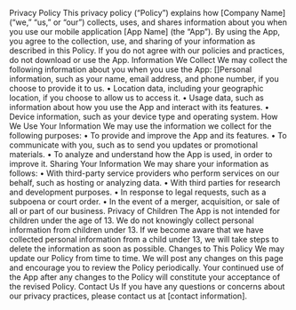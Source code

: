 Privacy Policy
This privacy policy (“Policy”) explains how [Company Name] (“we,” “us,” or “our”) collects, uses, and shares information about you when you use our mobile application [App Name] (the “App”).
By using the App, you agree to the collection, use, and sharing of your information as described in this Policy. If you do not agree with our policies and practices, do not download or use the App.
Information We Collect
We may collect the following information about you when you use the App:
[]Personal information, such as your name, email address, and phone number, if you choose to provide it to us.
	•	Location data, including your geographic location, if you choose to allow us to access it.
	•	Usage data, such as information about how you use the App and interact with its features.
	•	Device information, such as your device type and operating system.
How We Use Your Information
We may use the information we collect for the following purposes:
	•	To provide and improve the App and its features.
	•	To communicate with you, such as to send you updates or promotional materials.
	•	To analyze and understand how the App is used, in order to improve it.
Sharing Your Information
We may share your information as follows:
	•	With third-party service providers who perform services on our behalf, such as hosting or analyzing data.
	•	With third parties for research and development purposes.
	•	In response to legal requests, such as a subpoena or court order.
	•	In the event of a merger, acquisition, or sale of all or part of our business.
Privacy of Children
The App is not intended for children under the age of 13. We do not knowingly collect personal information from children under 13. If we become aware that we have collected personal information from a child under 13, we will take steps to delete the information as soon as possible.
Changes to This Policy
We may update our Policy from time to time. We will post any changes on this page and encourage you to review the Policy periodically. Your continued use of the App after any changes to the Policy will constitute your acceptance of the revised Policy.
Contact Us
If you have any questions or concerns about our privacy practices, please contact us at [contact information].
